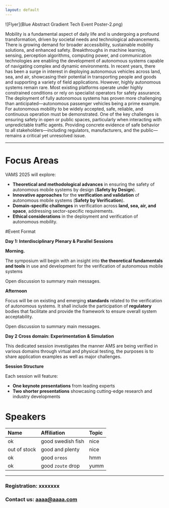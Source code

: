 ```yaml
---
layout: default
---
```



![Flyer](Blue Abstract Gradient Tech Event Poster-2.png)

Mobility is a fundamental aspect of daily life and is undergoing a profound transformation, driven by societal needs and technological advancements. There is growing demand for broader accessibility, sustainable mobility solutions, and enhanced safety.
Breakthroughs in machine learning, sensing, perception algorithms, computing power, and communication technologies are enabling the development of autonomous systems capable of navigating complex and dynamic environments.
In recent years, there has been a surge in interest in deploying autonomous vehicles across land, sea, and air, showcasing their potential in transporting people and goods and supporting a variety of field applications.
However, highly autonomous systems remain rare. Most existing platforms operate under highly constrained conditions or rely on specialist operators for safety assurance. The deployment of fully autonomous systems has proven more challenging than anticipated—autonomous passenger vehicles being a prime example.
For autonomous mobility to be widely accepted, safe, reliable, and continuous operation must be demonstrated. One of the key challenges is ensuring safety in open or public spaces, particularly when interacting with unpredictable traffic agents. Providing concrete evidence of safe behavior to all stakeholders—including regulators, manufacturers, and the public—remains a critical yet unresolved issue.

* * *

# Focus Areas

VAMS 2025 will explore:

-   **Theoretical and methodological advances** in ensuring the safety of autonomous mobile systems by design (**Safety by Design**).
-   **Innovative approaches** for the  **verification and validation**  of autonomous mobile systems (**Safety by Verification**).
-   **Domain-specific challenges** in verification across  **land, sea, air, and space**, addressing sector-specific requirements.
-   **Ethical considerations** in the deployment and verification of autonomous mobility.

<!---[Link to another page](./another-page.html).--->
#Event Format

**Day 1: Interdisciplinary Plenary & Parallel Sessions**

**Morning.**

The symposium will begin with an insight into  **the theoretical fundamentals and tools**  in use and development for the verification of autonomous mobile systems

Open discussion to summary main messages.

**Afternoon**

Focus will be on existing and emerging  **standards**  related to the verification of autonomous systems. It shall include the participation of  **regulatory**  bodies that facilitate and provide the framework to ensure overall system acceptability.

Open discussion to summary main messages.

**Day 2 Cross domain: Experimentation & Simulation**

This dedicated session investigates the manner AMS are being verified in various domains through virtual and physical testing, the purposes is to share application examples as well as major challenges.

**Session Structure**

Each session will feature:

-   **One keynote presentations** from leading experts
-   **Two shorter presentations** showcasing cutting-edge research and industry developments

# Speakers

| Name         |Affiliation          | Topic |
|:-------------|:--------------------|:------|
| ok           | good swedish fish   | nice  |
| out of stock | good and plenty     | nice  |
| ok           | good `oreos`        | hmm   |
| ok           | good `zoute` drop   | yumm  |

* * *

### Registration: xxxxxxx


### Contact us:  aaaa@aaaa.com

